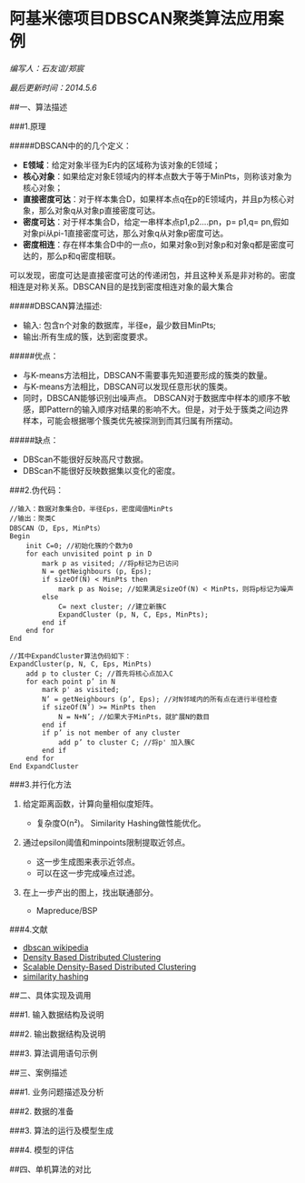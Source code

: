 阿基米德项目DBSCAN聚类算法应用案例
=============

*编写人：石友谊/郑宸*

*最后更新时间：2014.5.6*

##一、算法描述

###1.原理

#####DBSCAN中的的几个定义：



- **Ε领域**：给定对象半径为Ε内的区域称为该对象的Ε领域；
- **核心对象**：如果给定对象Ε领域内的样本点数大于等于MinPts，则称该对象为核心对象；
- **直接密度可达**：对于样本集合D，如果样本点q在p的Ε领域内，并且p为核心对象，那么对象q从对象p直接密度可达。
- **密度可达**：对于样本集合D，给定一串样本点p1,p2….pn，p= p1,q= pn,假如对象pi从pi-1直接密度可达，那么对象q从对象p密度可达。
- **密度相连**：存在样本集合D中的一点o，如果对象o到对象p和对象q都是密度可达的，那么p和q密度相联。

可以发现，密度可达是直接密度可达的传递闭包，并且这种关系是非对称的。密度相连是对称关系。DBSCAN目的是找到密度相连对象的最大集合

#####DBSCAN算法描述:

- 输入: 包含n个对象的数据库，半径e，最少数目MinPts;
- 输出:所有生成的簇，达到密度要求。

#####优点：

- 与K-means方法相比，DBSCAN不需要事先知道要形成的簇类的数量。
- 与K-means方法相比，DBSCAN可以发现任意形状的簇类。
- 同时，DBSCAN能够识别出噪声点。
DBSCAN对于数据库中样本的顺序不敏感，即Pattern的输入顺序对结果的影响不大。但是，对于处于簇类之间边界样本，可能会根据哪个簇类优先被探测到而其归属有所摆动。

#####缺点：

- DBScan不能很好反映高尺寸数据。
- DBScan不能很好反映数据集以变化的密度。

###2.伪代码：

	//输入：数据对象集合D，半径Eps，密度阈值MinPts
	//输出：聚类C
	DBSCAN（D, Eps, MinPts）
	Begin
		init C=0; //初始化簇的个数为0
		for each unvisited point p in D
			mark p as visited; //将p标记为已访问
			N = getNeighbours (p, Eps);
			if sizeOf(N) < MinPts then
				mark p as Noise; //如果满足sizeOf(N) < MinPts，则将p标记为噪声
			else
				C= next cluster; //建立新簇C
				ExpandCluster (p, N, C, Eps, MinPts);
			end if
		end for
	End
	
	//其中ExpandCluster算法伪码如下：
	ExpandCluster(p, N, C, Eps, MinPts)
		add p to cluster C; //首先将核心点加入C
		for each point p’ in N
			mark p' as visited;
			N’ = getNeighbours (p’, Eps); //对N邻域内的所有点在进行半径检查
			if sizeOf(N’) >= MinPts then
				N = N+N’; //如果大于MinPts，就扩展N的数目
			end if
			if p’ is not member of any cluster
				add p’ to cluster C; //将p' 加入簇C
			end if
		end for
	End ExpandCluster

###3.并行化方法

1. 给定距离函数，计算向量相似度矩阵。
	- 复杂度O(n²)。 Similarity Hashing做性能优化。

2. 通过epsilon阈值和minpoints限制提取近邻点。
	- 这一步生成图来表示近邻点。
	- 可以在这一步完成噪点过滤。

3. 在上一步产出的图上，找出联通部分。
    - Mapreduce/BSP

###4.文献

- [dbscan wikipedia](http://en.wikipedia.org/wiki/DBSCAN)
- [Density Based Distributed Clustering](http://www.dbs.ifi.lmu.de/Publikationen/Papers/EDBT_04_DBDC.pdf)
- [Scalable Density-Based Distributed Clustering](http://pdf.aminer.org/000/541/673/scalable_density_based_distributed_clustering.pdf)
- [similarity hashing](http://en.wikipedia.org/wiki/Locality-sensitive_hashing)

##二、具体实现及调用

###1. 输入数据结构及说明

###2. 输出数据结构及说明

###3. 算法调用语句示例


##三、案例描述

###1. 业务问题描述及分析

###2. 数据的准备

###3. 算法的运行及模型生成

###4. 模型的评估


##四、单机算法的对比


